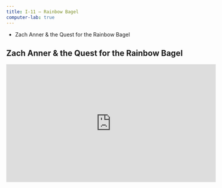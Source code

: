 ```yaml
---
title: I-11 — Rainbow Bagel
computer-lab: true
---
```


- Zach Anner & the Quest for the Rainbow Bagel

## Zach Anner & the Quest for the Rainbow Bagel

<iframe src="https://www.facebook.com/plugins/video.php?href=https%3A%2F%2Fwww.facebook.com%2Fcerebralpalsyfoundation%2Fvideos%2F1011012779031186%2F&show_text=0&width=560" width="560" height="315" style="border:none;overflow:hidden" scrolling="no" frameborder="0" allowTransparency="true" allowFullScreen="true"></iframe>


